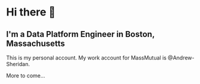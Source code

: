 # Hi there 👋

## I'm a Data Platform Engineer in Boston, Massachusetts
This is my personal account.
My work account for MassMutual is @Andrew-Sheridan.

More to come...
